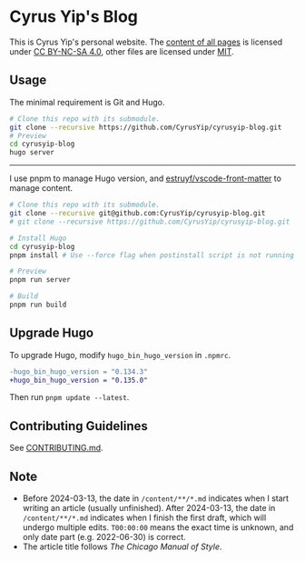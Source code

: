 # Cyrus Yip's Blog

This is Cyrus Yip's personal website. The [content of all pages](content) is licensed under [CC BY-NC-SA 4.0](https://creativecommons.org/licenses/by-nc-sa/4.0/), other files are licensed under [MIT](LICENSE.md).

## Usage

The minimal requirement is Git and Hugo.

```bash
# Clone this repo with its submodule.
git clone --recursive https://github.com/CyrusYip/cyrusyip-blog.git
# Preview
cd cyrusyip-blog
hugo server
```

---

I use pnpm to manage Hugo version, and [estruyf/vscode-front-matter](https://github.com/estruyf/vscode-front-matter) to manage content.


```bash
# Clone this repo with its submodule.
git clone --recursive git@github.com:CyrusYip/cyrusyip-blog.git
# git clone --recursive https://github.com/CyrusYip/cyrusyip-blog.git

# Install Hugo
cd cyrusyip-blog
pnpm install # Use --force flag when postinstall script is not running

# Preview
pnpm run server

# Build
pnpm run build
```

## Upgrade Hugo

To upgrade Hugo, modify `hugo_bin_hugo_version` in `.npmrc`.

```diff
-hugo_bin_hugo_version = "0.134.3"
+hugo_bin_hugo_version = "0.135.0"
```

Then run `pnpm update --latest`.

## Contributing Guidelines

See [CONTRIBUTING.md](.github/CONTRIBUTING.md).

## Note

- Before 2024-03-13, the date in `/content/**/*.md` indicates when I start writing an article (usually unfinished). After 2024-03-13, the date in `/content/**/*.md` indicates when I finish the first draft, which will undergo multiple edits. `T00:00:00` means the exact time is unknown, and only date part (e.g. 2022-06-30) is correct.
- The article title follows *The Chicago Manual of Style*.
